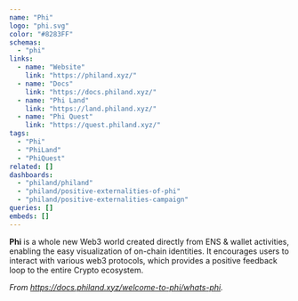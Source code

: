 ```yaml
---
name: "Phi"
logo: "phi.svg"
color: "#8283FF"
schemas:
  - "phi"
links:
  - name: "Website"
    link: "https://philand.xyz/"
  - name: "Docs"
    link: "https://docs.philand.xyz/"
  - name: "Phi Land"
    link: "https://land.philand.xyz/"
  - name: "Phi Quest"
    link: "https://quest.philand.xyz/"
tags:
  - "Phi"
  - "PhiLand"
  - "PhiQuest"
related: []
dashboards:
  - "philand/philand"
  - "philand/positive-externalities-of-phi"
  - "philand/positive-externalities-campaign"
queries: []
embeds: []
---
```


**Phi** is a whole new Web3 world created directly from ENS & wallet activities, enabling the easy visualization of on-chain identities. It encourages users to interact with various web3 protocols, which provides a positive feedback loop to the entire Crypto ecosystem.

_From https://docs.philand.xyz/welcome-to-phi/whats-phi._
